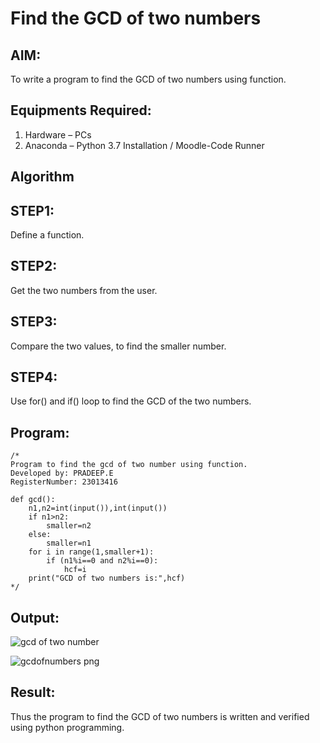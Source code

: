 # Find the GCD of two numbers

## AIM:
To write a program to find the GCD of two numbers using function.

## Equipments Required:
1. Hardware – PCs
2. Anaconda – Python 3.7 Installation / Moodle-Code Runner

## Algorithm

## STEP1:
Define a function.

## STEP2:
Get the two numbers from the user.

## STEP3:
Compare the two values, to find the smaller number.

## STEP4:
Use for() and if() loop to find the GCD of the two numbers.

## Program:
```
/*
Program to find the gcd of two number using function.
Developed by: PRADEEP.E
RegisterNumber: 23013416

def gcd():
    n1,n2=int(input()),int(input())
    if n1>n2:
        smaller=n2
    else:
        smaller=n1
    for i in range(1,smaller+1):
        if (n1%i==0 and n2%i==0):
            hcf=i
    print("GCD of two numbers is:",hcf) 
*/
```


## Output:
![gcd of two number](gcd.png)
  
![gcdofnumbers png](https://github.com/pradeeprajeswari/GCD-of-two-numbers/assets/145743112/5cf6061e-0ca8-4627-b0ea-3371a15549bb)



## Result:
Thus the program to find the GCD of two numbers is written and verified using python programming.
